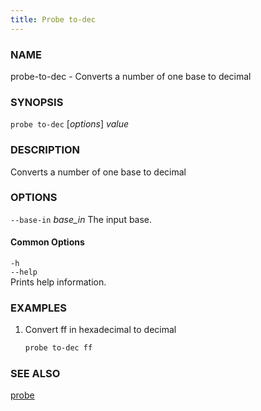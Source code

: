```yaml
---
title: Probe to-dec
---
```


### NAME

probe-to-dec - Converts a number of one base to decimal

### SYNOPSIS

`probe to-dec` [*options*] _value_

### DESCRIPTION

Converts a number of one base to decimal

### OPTIONS

`--base-in` _base_in_
The input base.

#### Common Options

`-h`  
`--help`  
Prints help information.

### EXAMPLES

1. Convert ff in hexadecimal to decimal
   ```sh
   probe to-dec ff
   ```

### SEE ALSO

[probe](./probe.md)
